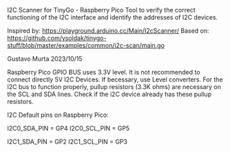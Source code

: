 I2C Scanner for TinyGo - Raspberry Pico
Tool to verify the correct functioning of the I2C interface and identify the addresses of I2C devices.

Inspired by: https://playground.arduino.cc/Main/I2cScanner/
Based on: https://github.com/ysoldak/tinygo-stuff/blob/master/examples/common/i2c-scan/main.go

Gustavo Murta 2023/10/15

Raspberry Pico GPIO BUS uses 3.3V level. It is not recommended to connect directly 5V I2C Devices.
If becessary, use Level converters.
For the I2C bus to function properly, pullup resistors (3.3K ohms) are necessary on the SCL and SDA lines.
Check if the i2C device already has these pullup resistors.

I2C Default pins on Raspberry Pico:

I2C0_SDA_PIN = GP4
I2C0_SCL_PIN = GP5

I2C1_SDA_PIN = GP2
I2C1_SCL_PIN = GP3
